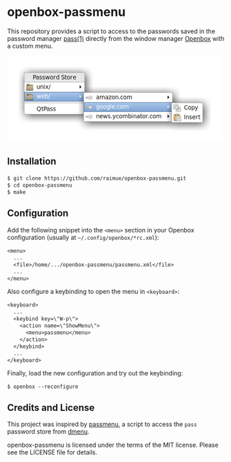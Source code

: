 # openbox-passmenu

This repository provides a script to access to the passwords saved in
the password manager [pass(1)](https://www.passwordstore.org/) directly from
the window manager [Openbox](http://openbox.org) with a custom menu.

![Screenshot of openbox-passmenu](https://raw.githubusercontent.com/raimue/openbox-passmenu/master/doc/openbox-passmenu.png)

## Installation

    $ git clone https://github.com/raimue/openbox-passmenu.git
    $ cd openbox-passmenu
    $ make

## Configuration

Add the following snippet into the `<menu>` section in your
Openbox configuration (usually at `~/.config/openbox/*rc.xml`):

    <menu>
      ...
      <file>/home/.../openbox-passmenu/passmenu.xml</file>
      ...
    </menu>

Also configure a keybinding to open the menu in `<keyboard>`:

    <keyboard>
      ...
      <keybind key=\"W-p\">
        <action name=\"ShowMenu\">
          <menu>passmenu</menu>
        </action>
      </keybind>
      ...
    </keyboard>

Finally, load the new configuration and try out the keybinding:

    $ openbox --reconfigure

## Credits and License

This project was inspired by [passmenu](https://git.zx2c4.com/password-store/tree/contrib/dmenu),
a script to access the `pass` password store from [dmenu](https://tools.suckless.org/dmenu/).

openbox-passmenu is licensed under the terms of the MIT license.
Please see the LICENSE file for details.
